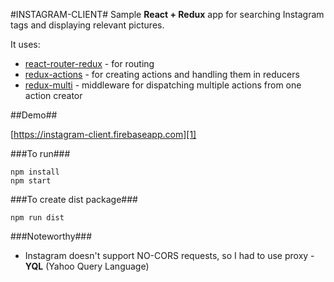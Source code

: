 #INSTAGRAM-CLIENT#
Sample **React + Redux** app for searching Instagram tags and displaying relevant pictures.

It uses:

 - [react-router-redux][2] - for routing
 - [redux-actions][3] - for creating actions and handling them in reducers
 - [redux-multi][4] - middleware for dispatching multiple actions from one action creator

##Demo##

[https://instagram-client.firebaseapp.com][1]



###To run###

    npm install
    npm start

###To create dist package###

    npm run dist

    
###Noteworthy###

 - Instagram doesn't support NO-CORS requests, so I had to use proxy - **YQL** (Yahoo Query Language)


  [1]: https://instagram-client.firebaseapp.com
  [2]: https://github.com/reactjs/react-router-redux
  [3]: https://github.com/acdlite/redux-actions
  [4]: https://github.com/ashaffer/redux-multi
